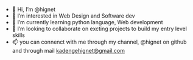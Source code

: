 - 👋 Hi, I’m @hignet
- 👀 I’m interested in Web Design and Software dev
- 🌱 I’m currently learning python language, Web development
- 💞️ I’m looking to collaborate on excting projects to build my entry level skills
- 📫 you can connenct with me through my channel, @hignet on github and through mail kadengehignet@gmail.com

<!---
hignet/hignet is a ✨ special ✨ repository because its `README.md` (this file) appears on your GitHub profile.
You can click the Preview link to take a look at your changes.
--->
